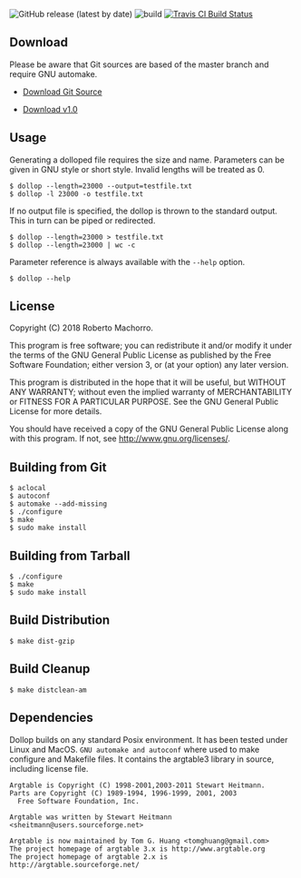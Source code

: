 ![GitHub release (latest by date)](https://img.shields.io/github/v/release/RobertoMachorro/dollop)
![build](https://github.com/RobertoMachorro/dollop/workflows/build/badge.svg)
[![Travis CI Build Status](https://api.travis-ci.org/RobertoMachorro/dollop.svg?branch=master)](https://travis-ci.org/RobertoMachorro/dollop)

## Download

Please be aware that Git sources are based of the master branch and require GNU automake.

* [Download Git Source](https://github.com/RobertoMachorro/dollop/archive/v1.0.tar.gz)

* [Download v1.0](https://github.com/RobertoMachorro/dollop/releases/download/v1.0/dollop-1.0.tar.gz)

## Usage

Generating a dolloped file requires the size and name. Parameters can be given in GNU style or short style.
Invalid lengths will be treated as 0.

```
$ dollop --length=23000 --output=testfile.txt
$ dollop -l 23000 -o testfile.txt
```

If no output file is specified, the dollop is thrown to the standard output. This in turn can be piped or redirected.

```
$ dollop --length=23000 > testfile.txt
$ dollop --length=23000 | wc -c
```

Parameter reference is always available with the `--help` option.

```
$ dollop --help
```

## License

Copyright (C) 2018 Roberto Machorro.

This program is free software; you can redistribute it and/or modify
it under the terms of the GNU General Public License as published by
the Free Software Foundation; either version 3, or (at your option)
any later version.

This program is distributed in the hope that it will be useful,
but WITHOUT ANY WARRANTY; without even the implied warranty of
MERCHANTABILITY or FITNESS FOR A PARTICULAR PURPOSE.  See the
GNU General Public License for more details.

You should have received a copy of the GNU General Public License
along with this program.  If not, see <http://www.gnu.org/licenses/>.

## Building from Git

```
$ aclocal
$ autoconf
$ automake --add-missing
$ ./configure
$ make
$ sudo make install
```

## Building from Tarball

```
$ ./configure
$ make
$ sudo make install
```

## Build Distribution

```
$ make dist-gzip
```

## Build Cleanup

```
$ make distclean-am
```

## Dependencies

Dollop builds on any standard Posix environment. It has been tested under Linux and MacOS.
`GNU automake and autoconf` where used to make configure and Makefile files.
It contains the argtable3 library in source, including license file.

```
Argtable is Copyright (C) 1998-2001,2003-2011 Stewart Heitmann.
Parts are Copyright (C) 1989-1994, 1996-1999, 2001, 2003
  Free Software Foundation, Inc.

Argtable was written by Stewart Heitmann <sheitmann@users.sourceforge.net>

Argtable is now maintained by Tom G. Huang <tomghuang@gmail.com>
The project homepage of argtable 3.x is http://www.argtable.org
The project homepage of argtable 2.x is http://argtable.sourceforge.net/
```
